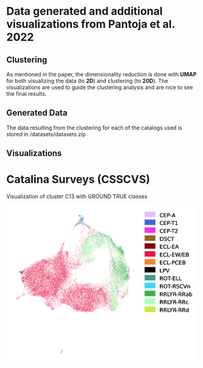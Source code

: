 # Data generated and additional visualizations from Pantoja et al. 2022

## Clustering

As mentioned in the paper, the dimensionality reduction is done with __UMAP__ for both visualizing the data (to __2D__) and clustering (to __20D__). The visualizations are used to guide the clustering analysis and are nice to see the final results.

## Generated Data
The data resulting from the clustering for each of the catalogs used is stored in /datasets/datasets.zip

## Visualizations

# Catalina Surveys (CSSCVS)






Visualization of cluster C13 with GROUND TRUE classes

<p align="center">
  <img src="https://github.com/rdpantoja/clustering_variable_stars_2022/blob/b8f068caf9d3663710ad02db08a138ed3e2ccb08/visualizations/CSSCVS_C12_viz.pdf.png" width="500" title="Visualization of cluster C13">
</p>

